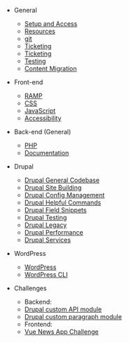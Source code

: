 * General

  * [Setup and Access](general/onboarding/local_setup.md)
  * [Resources](general/onboarding/resources.md)
  * [git](general/git/standards.md)
  * [Ticketing](general/ticketing/overview.md)
  * [Ticketing](general/ticketing/ticketing_qc.md)
  * [Testing](general/testing/overview.md)
  * [Content Migration](general/content_migration/overview.md)

* Front-end

  * [RAMP](front-end/ramp.md)
  * [CSS](front-end/css.md)
  * [JavaScript](front-end/js.md)
  * [Accessibility](front-end/accessibility.md)

* Back-end (General)

  * [PHP](back-end/php/standards.md)
  * [Documentation](back-end/documentation/documentation.md)

* Drupal

  * [Drupal General Codebase](back-end/drupal/drupal.md)
  * [Drupal Site Building](back-end/drupal/drupal-sitebuilding.md)
  * [Drupal Config Management](back-end/drupal/drupal-config-management.md)
  * [Drupal Helpful Commands](back-end/drupal/drupal-helpfull-commands.md)
  * [Drupal Field Snippets](back-end/drupal/drupal-field-snippets.md)
  * [Drupal Testing](back-end/drupal/drupal-testing.md)
  * [Drupal Legacy](back-end/drupal/drupal-legacy.md)
  * [Drupal Performance](back-end/drupal/drupal-performance.md)
  * [Drupal Services](back-end/drupal/drupal-services.md)

* WordPress

  * [WordPress](back-end/wordpress/wordpress.md)
  * [WordPress CLI](back-end/wordpress/wordpress-cli.md)

* Challenges

  * Backend:
  * [Drupal custom API module](challenges/drupal-api-module.md)
  * [Drupal custom paragraph module](challenges/drupal-paragraph-module.md)
  * Frontend:
  * [Vue News App Challenge](challenges/vue-challenge.md)
